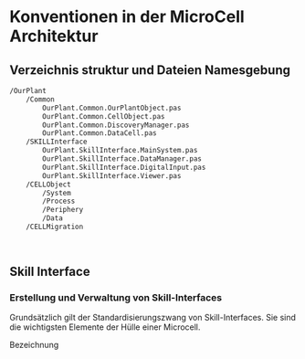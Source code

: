 # Konventionen in der MicroCell Architektur

## Verzeichnis struktur und Dateien Namesgebung



```pascal
/OurPlant
	/Common
		OurPlant.Common.OurPlantObject.pas
		OurPlant.Common.CellObject.pas
		OurPlant.Common.DiscoveryManager.pas
		OurPlant.Common.DataCell.pas
	/SKILLInterface
		OurPlant.SkillInterface.MainSystem.pas
		OurPlant.SkillInterface.DataManager.pas
		OurPlant.SkillInterface.DigitalInput.pas
		OurPlant.SkillInterface.Viewer.pas
	/CELLObject
		/System
		/Process
		/Periphery
		/Data
	/CELLMigration

		
```



## Skill Interface

### Erstellung und Verwaltung von Skill-Interfaces

Grundsätzlich gilt der Standardisierungszwang von Skill-Interfaces. Sie sind die wichtigsten Elemente der Hülle einer Microcell.

Bezeichnung